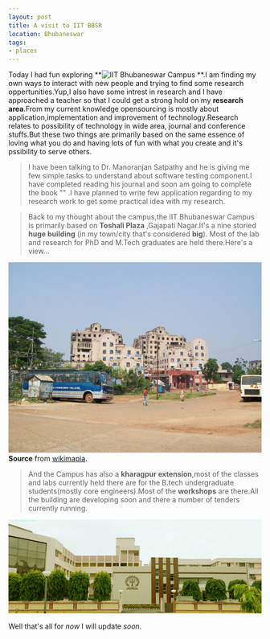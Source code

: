 ```yaml
---
layout: post
title: A visit to IIT BBSR
location: Bhubaneswar
tags:
- places
---
```


Today I had fun exploring **![IIT Bhubaneswar Campus](http://www.iitbbs.ac.in/) **.I am finding my own ways to interact with new people and trying to find some research oppertunities.Yup,I also have some intrest in research and I have approached a teacher so that I could get a strong hold on my **research area**.From my current knowledge opensourcing is mostly about application,implementation and improvement of technology.Research relates to possibility of technology<!--excerpt--> in wide area, journal and conference stuffs.But these two things are primarily based on the same essence of loving what you do and having lots of fun with what you create and it's pssibility to serve others.
> I have been talking to Dr. Manoranjan Satpathy and he is giving me few simple tasks to understand about software testing component.I have completed reading his journal and soon am going to complete the book "" .I have planned to write few application regarding to my research work to get some practical idea with my research.

>Back to my thought about the campus,the IIT Bhubaneswar Campus is primarily based on **Toshali Plaza** ,Gajapati Nagar.It's a nine storied **huge building** (in my town/city that's considered **big**). Most of the lab and research for PhD and M.Tech graduates are held there.Here's a view...

![toshali](/assets/3_1.png)  
**Source** from [wikimapia](http://photos.wikimapia.org/p/00/02/35/95/34_big.jpg).

>And the Campus has also a **kharagpur extension**,most of the classes and labs currently held there are for the B.tech undergraduate students(mostly core engineers).Most of the **workshops** are there.All the building are developing soon and there a number of tenders currently running.

![kgp_extns](/assets/3_2.png)

Well that's all for *now* I will update *soon*.
